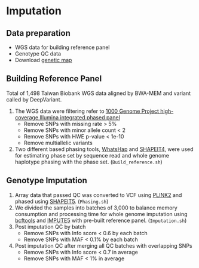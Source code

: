 # Imputation

## Data preparation

-   WGS data for building reference panel
-   Genotype QC data
-   Download [genetic map](https://github.com/odelaneau/shapeit4/tree/master/maps/genetic_maps.b38.tar.gz)

## Building Reference Panel

Total of 1,498 Taiwan Biobank WGS data aligned by BWA-MEM and variant called by DeepVariant.

1.  The WGS data were filtering refer to [1000 Genome Project high-coverage Illumina integrated phased panel](http://ftp.1000genomes.ebi.ac.uk/vol1/ftp/data_collections/1000G_2504_high_coverage/working/20220422_3202_phased_SNV_INDEL_SV/README_1kGP_phased_panel_110722.pdf)
    -   Remove SNPs with missing rate \> 5%
    -   Remove SNPs with minor allele count \< 2
    -   Remove SNPs with HWE p-value \< 1e-10
    -   Remove multiallelic variants
2.  Two different based phasing tools, [WhatsHap](https://whatshap.readthedocs.io/en/latest/) and [SHAPEIT4](https://odelaneau.github.io/shapeit4/), were used for estimating phase set by sequence read and whole genome haplotype phasing with the phase set. (`Build_reference.sh`)

## Genotype Imputation

1.  Array data that passed QC was converted to VCF using [PLINK2](https://www.cog-genomics.org/plink/2.0/) and phased using [SHAPEIT5](https://odelaneau.github.io/shapeit5/). (`Phasing.sh`)
2.  We divided the samples into batches of 3,000 to balance memory consumption and processing time for whole genome imputation using [bcftools](https://samtools.github.io/bcftools/bcftools.html) and [IMPUTE5](https://jmarchini.org/software/#impute-5) with pre-built reference panel. (`Imputation.sh`)
3.  Post imputation QC by batch
    -   Remove SNPs with Info score \< 0.6 by each batch
    -   Remove SNPs with MAF \< 0.1% by each batch
4.  Post imputation QC after merging all QC batches with overlapping SNPs
    -   Remove SNPs with Info score \< 0.7 in average
    -   Remove SNPs with MAF \< 1% in average
